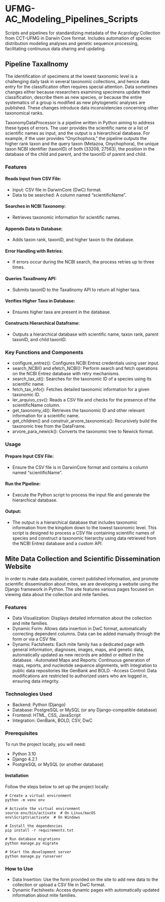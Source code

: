 # UFMG-AC_Modeling_Pipelines_Scripts
Scripts and pipelines for standardizing metadata of the Acarology Collection from CCT-UFMG in Darwin Core format. Includes automation of species distribution modeling analyses and genetic sequence processing, facilitating continuous data sharing and updating.

## Pipeline Taxallnomy
The identification of specimens at the lowest taxonomic level is a challenging daily task in several taxonomic collections, and hence data entry for the classification often requires special attention. Data sometimes changes either because researchers examining specimens update their classification, describe them as new species, or because the entire systematics of a group is modified as new phylogenetic analyses are published. These changes introduce data inconsistencies concerning other taxonomical ranks.

TaxonomyDataProcessor is a pipeline written in Python aiming to address these types of errors. The user provides the scientific name or a list of scientific names as input, and the output is a hierarchical database. For example, if the user provides “Onychophora,” the pipeline outputs the higher rank taxon and the query taxon (Metazoa, Onychophora), the unique taxon NCBI identifier (taxonID) of both (33208, 27563), the position in the database of the child and parent, and the taxonID of parent and child.

### Features
#### Reads Input from CSV File:
- Input: CSV file in DarwinCore (DwC) format.
- Data to be searched: A column named “scientificName”.
#### Searches in NCBI Taxonomy:
- Retrieves taxonomic information for scientific names.
#### Appends Data to Database:
- Adds taxon rank, taxonID, and higher taxon to the database.
#### Error Handling with Retries:
- If errors occur during the NCBI search, the process retries up to three times.
#### Queries Taxallnomy API:
- Submits taxonID to the Taxallnomy API to return all higher taxa.
#### Verifies Higher Taxa in Database:
- Ensures higher taxa are present in the database.
#### Constructs Hierarchical Dataframe:
- Outputs a hierarchical database with scientific name, taxon rank, parent taxonID, and child taxonID.
### Key Functions and Components
- configure_entrez(): Configures NCBI Entrez credentials using user input.
- search_NCBI() and efetch_NCBI(): Perform search and fetch operations on the NCBI Entrez database with retry mechanisms.
- search_tax_id(): Searches for the taxonomic ID of a species using its scientific name.
- fetch_tax_info(): Fetches detailed taxonomic information for a given taxonomic ID.
- ler_arquivo_csv(): Reads a CSV file and checks for the presence of the scientificName column.
- get_taxonomy_id(): Retrieves the taxonomic ID and other relevant information for a scientific name.
- get_children() and construir_arvore_taxonomica(): Recursively build the taxonomic tree from the DataFrame.
- arvore_para_newick(): Converts the taxonomic tree to Newick format.
### Usage
#### Prepare Input CSV File:
- Ensure the CSV file is in DarwinCore format and contains a column named “scientificName”.
#### Run the Pipeline:
- Execute the Python script to process the input file and generate the hierarchical database.
#### Output:
- The output is a hierarchical database that includes taxonomic information from the kingdom down to the lowest taxonomic level. This script is designed to process a CSV file containing scientific names of species and construct a taxonomic hierarchy using data retrieved from the NCBI Entrez database and a custom API.


## Mite Data Collection and Scientific Dissemination Website
In order to make data available, correct published information, and promote scientific dissemination about mites, we are developing a website using the Django framework in Python. The site features various pages focused on viewing data about the collection and mite families.

### Features
- Data Visualization: Displays detailed information about the collection and mite families.
- Dynamic Form: Allows data insertion in DwC format, automatically correcting dependent columns. Data can be added manually through the form or via a CSV file.
- Dynamic Factsheets: Each mite family has a dedicated page with general information, diagnoses, images, maps, and genetic data, automatically updated as new records are added or edited in the database.
-Automated Maps and Reports: Continuous generation of maps, reports, and nucleotide sequence alignments, with integration to public data repositories like GenBank and BOLD.
-Access Control: Data modifications are restricted to authorized users who are logged in, ensuring data integrity.

### Technologies Used

- Backend: Python (Django)
- Database: PostgreSQL or MySQL (or any Django-compatible database)
- Frontend: HTML, CSS, JavaScript
- Integration: GenBank, BOLD, CSV, DwC

### Prerequisites
To run the project locally, you will need:

- Python 3.10
- Django 4.2.1
- PostgreSQL or MySQL (or another database)

#### Installation
Follow the steps below to set up the project locally:
```
# Create a virtual environment
python -m venv env

# Activate the virtual environment
source env/bin/activate  # On Linux/macOS
env\Scripts\activate  # On Windows

# Install the dependencies
pip install -r requirements.txt

# Run database migrations
python manage.py migrate

# Start the development server
python manage.py runserver
```

### How to Use
- Data Insertion: Use the form provided on the site to add new data to the collection or upload a CSV file in DwC format.
- Dynamic Factsheets: Access dynamic pages with automatically updated information about mite families.
